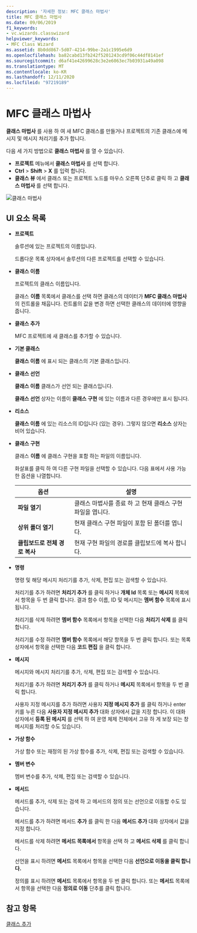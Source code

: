 ```yaml
---
description: '자세한 정보: MFC 클래스 마법사'
title: MFC 클래스 마법사
ms.date: 09/06/2019
f1_keywords:
- vc.wizards.classwizard
helpviewer_keywords:
- MFC Class Wizard
ms.assetid: 8b0dd867-5d07-4214-99be-2a1c1995e6d9
ms.openlocfilehash: ba82cabd13fb242f5201243cd9f06c44df8141ef
ms.sourcegitcommit: d6af41e42699628c3e2e6063ec7b03931a49a098
ms.translationtype: MT
ms.contentlocale: ko-KR
ms.lasthandoff: 12/11/2020
ms.locfileid: "97219189"
---
```

# <a name="mfc-class-wizard"></a>MFC 클래스 마법사

**클래스 마법사** 를 사용 하 여 새 MFC 클래스를 만들거나 프로젝트의 기존 클래스에 메시지 및 메시지 처리기를 추가 합니다.

다음 세 가지 방법으로 **클래스 마법사** 를 열 수 있습니다.

- **프로젝트** 메뉴에서 **클래스 마법사** 를 선택 합니다.
- **Ctrl**  >  **Shift**  >  **X** 를 입력 합니다.
- **클래스 뷰** 에서 클래스 또는 프로젝트 노드를 마우스 오른쪽 단추로 클릭 하 고 **클래스 마법사** 를 선택 합니다.

![클래스 마법사](media/class-wizard.png "MFC 클래스 마법사")

## <a name="uielement-list"></a>UI 요소 목록

- **프로젝트**

   솔루션에 있는 프로젝트의 이름입니다.

   드롭다운 목록 상자에서 솔루션의 다른 프로젝트를 선택할 수 있습니다.

- **클래스 이름**

   프로젝트의 클래스 이름입니다.

   클래스 **이름** 목록에서 클래스를 선택 하면 클래스의 데이터가 **MFC 클래스 마법사** 의 컨트롤을 채웁니다. 컨트롤의 값을 변경 하면 선택한 클래스의 데이터에 영향을 줍니다.

- **클래스 추가**

   MFC 프로젝트에 새 클래스를 추가할 수 있습니다.

- **기본 클래스**

   **클래스 이름** 에 표시 되는 클래스의 기본 클래스입니다.

- **클래스 선언**

   **클래스 이름** 클래스가 선언 되는 클래스입니다.

   **클래스 선언** 상자는 이름이 **클래스 구현** 에 있는 이름과 다른 경우에만 표시 됩니다.

- **리소스**

   **클래스 이름** 에 있는 리소스의 ID입니다 (있는 경우). 그렇지 않으면 **리소스** 상자는 비어 있습니다.

- **클래스 구현**

   클래스 **이름** 에 클래스 구현을 포함 하는 파일의 이름입니다.

   화살표를 클릭 하 여 다른 구현 파일을 선택할 수 있습니다. 다음 표에서 사용 가능한 옵션을 나열합니다.

   |옵션|설명|
   |------------|-----------------|
   |**파일 열기**|클래스 마법사를 종료 하 고 현재 클래스 구현 파일을 엽니다.|
   |**상위 폴더 열기**|현재 클래스 구현 파일이 포함 된 폴더를 엽니다.|
   |**클립보드로 전체 경로 복사**|현재 구현 파일의 경로를 클립보드에 복사 합니다.|

- **명령**

   명령 및 해당 메시지 처리기를 추가, 삭제, 편집 또는 검색할 수 있습니다.

   처리기를 추가 하려면 **처리기 추가** 를 클릭 하거나 **개체 Id** 목록 또는 **메시지** 목록에서 항목을 두 번 클릭 합니다. 결과 함수 이름, ID 및 메시지는 **멤버 함수** 목록에 표시 됩니다.

   처리기를 삭제 하려면 **멤버 함수** 목록에서 항목을 선택한 다음 **처리기 삭제** 를 클릭 합니다.

   처리기를 수정 하려면 **멤버 함수** 목록에서 해당 항목을 두 번 클릭 합니다. 또는 목록 상자에서 항목을 선택한 다음 **코드 편집** 을 클릭 합니다.

- **메시지**

   메시지와 메시지 처리기를 추가, 삭제, 편집 또는 검색할 수 있습니다.

   처리기를 추가 하려면 **처리기 추가** 를 클릭 하거나 **메시지** 목록에서 항목을 두 번 클릭 합니다.

   사용자 지정 메시지를 추가 하려면 사용자 **지정 메시지 추가** 를 클릭 하거나 enter 키를 누른 다음 **사용자 지정 메시지 추가** 대화 상자에서 값을 지정 합니다. 이 대화 상자에서 **등록 된 메시지** 를 선택 하 여 운영 체제 전체에서 고유 하 게 보장 되는 창 메시지를 처리할 수도 있습니다.

- **가상 함수**

   가상 함수 또는 재정의 된 가상 함수를 추가, 삭제, 편집 또는 검색할 수 있습니다.

- **멤버 변수**

   멤버 변수를 추가, 삭제, 편집 또는 검색할 수 있습니다.

- **메서드**

   메서드를 추가, 삭제 또는 검색 하 고 메서드의 정의 또는 선언으로 이동할 수도 있습니다.

   메서드를 추가 하려면 메서드 **추가** 를 클릭 한 다음 **메서드 추가** 대화 상자에서 값을 지정 합니다.

   메서드를 삭제 하려면 **메서드 목록에서** 항목을 선택 하 고 **메서드 삭제** 를 클릭 합니다.

   선언을 표시 하려면 **메서드** 목록에서 항목을 선택한 다음 **선언으로 이동을 클릭 합니다.**

   정의를 표시 하려면 **메서드** 목록에서 항목을 두 번 클릭 합니다. 또는 **메서드** 목록에서 항목을 선택한 다음 **정의로 이동** 단추를 클릭 합니다.

## <a name="see-also"></a>참고 항목

[클래스 추가](../../ide/adding-a-class-visual-cpp.md)
